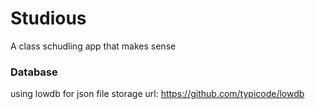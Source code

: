 # Studious
A class schudling app that makes sense

### Database
using lowdb for json file storage
url:
https://github.com/typicode/lowdb 